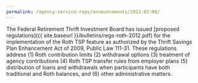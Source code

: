 ```yaml
---
permalink: /agency-service-reps/announcements/2012-02-08/
---
```


The Federal Retirement Thrift Investment Board has issued [proposed regulations]({{ site.baseurl }}/bulletins/regs-roth-2012.pdf) for the implementation of the Roth TSP feature as authorized by the Thrift Savings Plan Enhancement Act of 2009, Public Law 111-31. These regulations address (1) Roth contribution limits (2) withdrawal options (3) treatment of agency contributions (4) Roth TSP transfer rules from employer plans (5) distribution of loans and withdrawals when participants have both traditional and Roth balances, and (6) other administrative matters.
